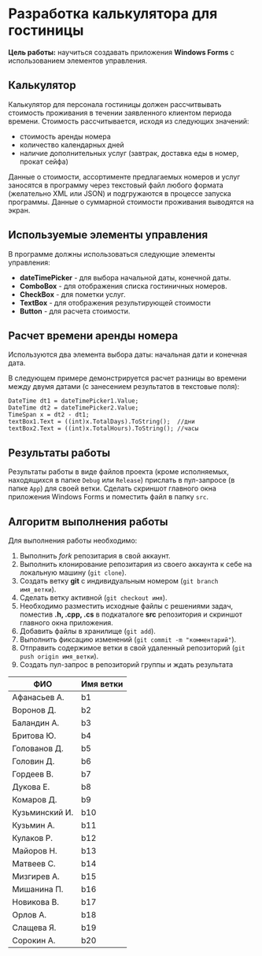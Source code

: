 # Разработка калькулятора для гостиницы

**Цель работы:** научиться создавать приложения **Windows Forms** с использованием элементов управления.

## Калькулятор

Калькулятор для персонала гостиницы должен рассчитвывать стоимость проживания в течении заявленного клиентом периода времени. Стоимость рассчитывается, исходя из следующих значений:

- стоимость аренды номера
- количество календарных дней
- наличие дополнительных услуг (завтрак, доставка еды в номер, прокат сейфа)

Данные о стоимости, ассортименте предлагаемых номеров и услуг заносятся в программу через текстовый файл любого формата (желательно XML или JSON) и подгружаются в процессе запуска программы. Данные о суммарной стоимости проживания выводятся на экран.

## Используемые элементы управления

В программе должны использоваться следующие элементы управления:

- **dateTimePicker** - для выбора начальной даты, конечной даты.
- **ComboBox** - для отображения списка гостиничных номеров.
- **CheckBox** - для пометки услуг.
- **TextBox** - для отображения результирующей стоимости
- **Button** - для расчета стоимости.

## Расчет времени аренды номера

Используются два элемента выбора даты: начальная дати и конечная дата. 

В следующем примере демонстрируется расчет разницы во времени между двумя датами (с занесением результатов в текстовые поля):

```CSharp
DateTime dt1 = dateTimePicker1.Value;
DateTime dt2 = dateTimePicker2.Value;
TimeSpan x = dt2 - dt1;
textBox1.Text = ((int)x.TotalDays).ToString();  //дни
textBox2.Text = ((int)x.TotalHours).ToString(); //часы
```

## Результаты работы

Результаты работы в виде файлов проекта (кроме исполняемых, находящихся в папке `Debug` или `Release`) прислать в пул-запросе (в папке `App`) для своей ветки. Сделать скриншот главного окна приложения Windows Forms и поместить файл в папку `src`.

## Алгоритм выполнения работы

Для выполнения работы необходимо:

1. Выполнить *fork* репозитария в свой аккаунт.
1. Выполнить клонирование репозитария из своего аккаунта к себе на локальную машину (`git clone`).
1. Создать ветку **git** с индивидуальным номером (`git branch имя_ветки`).
1. Сделать ветку активной (`git checkout имя`).
1. Необходимо разместить исходные файлы с решениями задач, поместив **.h, .cpp, .cs** в подкаталоге **src** репозитория и скриншот главного окна приложения.
1. Добавить файлы в хранилище (`git add`).
1. Выполнить фиксацию изменений (`git commit -m "комментарий"`).
1. Отправить содержимое ветки в свой удаленный репозиторий (`git push origin имя_ветки`).
1. Создать пул-запрос в репозиторий группы и ждать результата 


|  ФИО              | Имя ветки |
|-------------------|-----------|
| Афанасьев А.     | b1 |
| Воронов Д.    | b2 |
| Баландин А.    | b3 |
| Бритова Ю.|  b4 |
| Голованов Д.         | b5  |
| Головин Д.        | b6 |
| Гордеев В.       | b7 |
| Дукова Е.     | b8 |
| Комаров Д.       | b9 |
| Кузьминский И.     | b10 |
| Кузьмин А.          | b11 |
| Кулаков Р.  | b12  |
| Майоров Н.     | b13 |
| Матвеев С.        | b14 |
| Мизгирев А.            | b15 |
| Мишанина П. | b16 |
| Новикова В.     | b17 |
| Орлов А.      | b18 |
| Слащева Я. | b19 |
| Сорокин А. | b20 |





